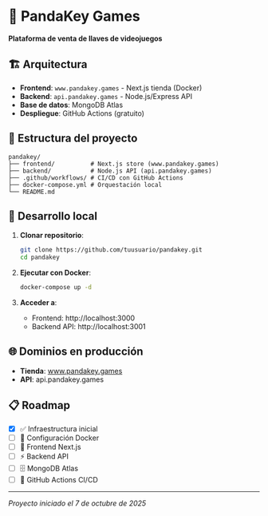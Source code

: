 # 🐼 PandaKey Games

**Plataforma de venta de llaves de videojuegos**

## 🏗️ Arquitectura

- **Frontend**: `www.pandakey.games` - Next.js tienda (Docker)
- **Backend**: `api.pandakey.games` - Node.js/Express API
- **Base de datos**: MongoDB Atlas
- **Despliegue**: GitHub Actions (gratuito)

## 📁 Estructura del proyecto

```
pandakey/
├── frontend/          # Next.js store (www.pandakey.games)
├── backend/           # Node.js API (api.pandakey.games)
├── .github/workflows/ # CI/CD con GitHub Actions
├── docker-compose.yml # Orquestación local
└── README.md
```

## 🚀 Desarrollo local

1. **Clonar repositorio**:
   ```bash
   git clone https://github.com/tuusuario/pandakey.git
   cd pandakey
   ```

2. **Ejecutar con Docker**:
   ```bash
   docker-compose up -d
   ```

3. **Acceder a**:
   - Frontend: http://localhost:3000
   - Backend API: http://localhost:3001

## 🌐 Dominios en producción

- **Tienda**: www.pandakey.games
- **API**: api.pandakey.games

## 📋 Roadmap

- [x] ✅ Infraestructura inicial
- [ ] 🔧 Configuración Docker
- [ ] 🎨 Frontend Next.js
- [ ] ⚡ Backend API
- [ ] 🗄️ MongoDB Atlas
- [ ] 🚀 GitHub Actions CI/CD

---

*Proyecto iniciado el 7 de octubre de 2025*